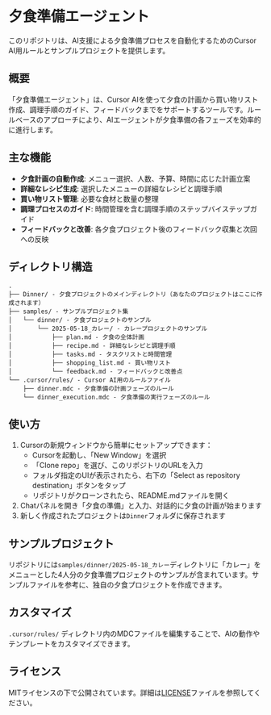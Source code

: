 # 夕食準備エージェント

このリポジトリは、AI支援による夕食準備プロセスを自動化するためのCursor AI用ルールとサンプルプロジェクトを提供します。

## 概要

「夕食準備エージェント」は、Cursor AIを使って夕食の計画から買い物リスト作成、調理手順のガイド、フィードバックまでをサポートするツールです。ルールベースのアプローチにより、AIエージェントが夕食準備の各フェーズを効率的に進行します。

## 主な機能

- **夕食計画の自動作成**: メニュー選択、人数、予算、時間に応じた計画立案
- **詳細なレシピ生成**: 選択したメニューの詳細なレシピと調理手順
- **買い物リスト管理**: 必要な食材と数量の整理
- **調理プロセスのガイド**: 時間管理を含む調理手順のステップバイステップガイド
- **フィードバックと改善**: 各夕食プロジェクト後のフィードバック収集と次回への反映

## ディレクトリ構造

```
.
├── Dinner/ - 夕食プロジェクトのメインディレクトリ（あなたのプロジェクトはここに作成されます）
├── samples/ - サンプルプロジェクト集
│   └── dinner/ - 夕食プロジェクトのサンプル
│       └── 2025-05-18_カレー/ - カレープロジェクトのサンプル
│           ├── plan.md - 夕食の全体計画
│           ├── recipe.md - 詳細なレシピと調理手順
│           ├── tasks.md - タスクリストと時間管理
│           ├── shopping_list.md - 買い物リスト
│           └── feedback.md - フィードバックと改善点
└── .cursor/rules/ - Cursor AI用のルールファイル
    ├── dinner.mdc - 夕食準備の計画フェーズのルール
    └── dinner_execution.mdc - 夕食準備の実行フェーズのルール
```

## 使い方

1. Cursorの新規ウィンドウから簡単にセットアップできます：
   - Cursorを起動し、「New Window」を選択
   - 「Clone repo」を選び、このリポジトリのURLを入力
   - フォルダ指定のUIが表示されたら、右下の「Select as repository destination」ボタンをタップ
   - リポジトリがクローンされたら、README.mdファイルを開く
2. Chatパネルを開き「夕食の準備」と入力、対話的に夕食の計画が始まります
3. 新しく作成されたプロジェクトは`Dinner`フォルダに保存されます

## サンプルプロジェクト

リポジトリには`samples/dinner/2025-05-18_カレー`ディレクトリに「カレー」をメニューとした4人分の夕食準備プロジェクトのサンプルが含まれています。サンプルファイルを参考に、独自の夕食プロジェクトを作成できます。

## カスタマイズ

`.cursor/rules/` ディレクトリ内のMDCファイルを編集することで、AIの動作やテンプレートをカスタマイズできます。

## ライセンス

MITライセンスの下で公開されています。詳細は[LICENSE](LICENSE)ファイルを参照してください。 